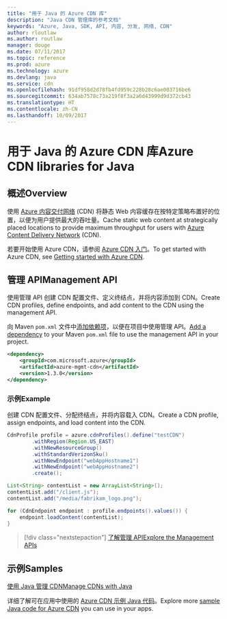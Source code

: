 ```yaml
---
title: "用于 Java 的 Azure CDN 库"
description: "Java CDN 管理库的参考文档"
keywords: "Azure, Java, SDK, API, 内容, 分发, 网络, CDN"
author: rloutlaw
ms.author: routlaw
manager: douge
ms.date: 07/11/2017
ms.topic: reference
ms.prod: azure
ms.technology: azure
ms.devlang: java
ms.service: cdn
ms.openlocfilehash: 91df958d2d78fb4fd959c228b28c6ae003716be6
ms.sourcegitcommit: 634ab7578c73a219f8f3a2a6d43999d9d372cb43
ms.translationtype: HT
ms.contentlocale: zh-CN
ms.lasthandoff: 10/09/2017
---
```

# <a name="azure-cdn-libraries-for-java"></a><span data-ttu-id="55b1b-104">用于 Java 的 Azure CDN 库</span><span class="sxs-lookup"><span data-stu-id="55b1b-104">Azure CDN libraries for Java</span></span>

## <a name="overview"></a><span data-ttu-id="55b1b-105">概述</span><span class="sxs-lookup"><span data-stu-id="55b1b-105">Overview</span></span>

<span data-ttu-id="55b1b-106">使用 [Azure 内容交付网络](/azure/cdn/cdn-overview) (CDN) 将静态 Web 内容缓存在按特定策略布置好的位置，以便为用户提供最大的吞吐量。</span><span class="sxs-lookup"><span data-stu-id="55b1b-106">Cache static web content at strategically placed locations to provide maximum throughput for users with [Azure Content Delivery Network](/azure/cdn/cdn-overview) (CDN).</span></span>

<span data-ttu-id="55b1b-107">若要开始使用 Azure CDN，请参阅 [Azure CDN 入门](/azure/cdn/cdn-create-new-endpoint)。</span><span class="sxs-lookup"><span data-stu-id="55b1b-107">To get started with Azure CDN, see [Getting started with Azure CDN](/azure/cdn/cdn-create-new-endpoint).</span></span>

## <a name="management-api"></a><span data-ttu-id="55b1b-108">管理 API</span><span class="sxs-lookup"><span data-stu-id="55b1b-108">Management API</span></span>

<span data-ttu-id="55b1b-109">使用管理 API 创建 CDN 配置文件、定义终结点，并将内容添加到 CDN。</span><span class="sxs-lookup"><span data-stu-id="55b1b-109">Create CDN profiles, define endpoints, and add content to the CDN using the management API.</span></span>

<span data-ttu-id="55b1b-110">向 Maven `pom.xml` 文件中[添加依赖项](https://maven.apache.org/guides/getting-started/index.html#How_do_I_use_external_dependencies)，以便在项目中使用管理 API。</span><span class="sxs-lookup"><span data-stu-id="55b1b-110">[Add a dependency](https://maven.apache.org/guides/getting-started/index.html#How_do_I_use_external_dependencies) to your Maven `pom.xml` file to use the management API in your project.</span></span>

```XML
<dependency>
    <groupId>com.microsoft.azure</groupId>
    <artifactId>azure-mgmt-cdn</artifactId>
    <version>1.3.0</version>
</dependency>
```   

### <a name="example"></a><span data-ttu-id="55b1b-111">示例</span><span class="sxs-lookup"><span data-stu-id="55b1b-111">Example</span></span>

<span data-ttu-id="55b1b-112">创建 CDN 配置文件、分配终结点，并将内容载入 CDN。</span><span class="sxs-lookup"><span data-stu-id="55b1b-112">Create a CDN profile, assign endpoints, and load content into the CDN.</span></span>

```java
CdnProfile profile = azure.cdnProfiles().define("testCDN")
        .withRegion(Region.US_EAST)
        .withNewResourceGroup()
        .withStandardVerizonSku()
        .withNewEndpoint("webAppHostname1")
        .withNewEndpoint("webAppHostname2")
        .create();

List<String> contentList = new ArrayList<String>();
contentList.add("/client.js");
contentList.add("/media/fabrikam_logo.png");

for (CdnEndpoint endpoint : profile.endpoints().values()) {
    endpoint.loadContent(contentList);
}
```

> [!div class="nextstepaction"]
> [<span data-ttu-id="55b1b-113">了解管理 API</span><span class="sxs-lookup"><span data-stu-id="55b1b-113">Explore the Management APIs</span></span>](/java/api/overview/azure/cdn/managementapi)

## <a name="samples"></a><span data-ttu-id="55b1b-114">示例</span><span class="sxs-lookup"><span data-stu-id="55b1b-114">Samples</span></span>

[<span data-ttu-id="55b1b-115">使用 Java 管理 CDN</span><span class="sxs-lookup"><span data-stu-id="55b1b-115">Manage CDNs with Java</span></span>](https://github.com/Azure-Samples/cdn-java-manage-cdn)

<span data-ttu-id="55b1b-116">详细了解可在应用中使用的 [Azure CDN 示例 Java 代码](https://azure.microsoft.com/resources/samples/?platform=java&term=cdn)。</span><span class="sxs-lookup"><span data-stu-id="55b1b-116">Explore more [sample Java code for Azure CDN](https://azure.microsoft.com/resources/samples/?platform=java&term=cdn) you can use in your apps.</span></span>